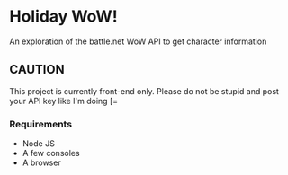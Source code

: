 # Holiday WoW!
An exploration of the battle.net WoW API to get character information

## CAUTION
This project is currently front-end only. Please do not be stupid and post your API key like I'm doing [=

### Requirements

- Node JS
- A few consoles
- A browser